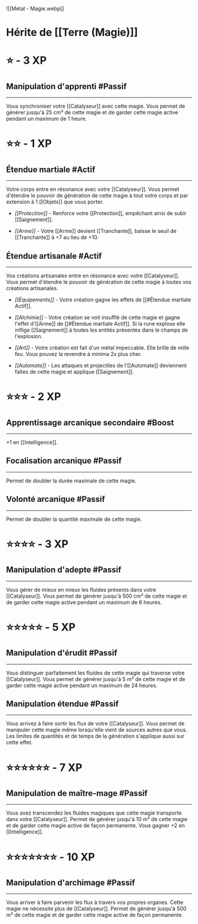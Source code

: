 ![[Métal - Magie.webp]]
# Hérite de [[Terre (Magie)]]
# ⭐ - 3 XP
## Manipulation d'apprenti #Passif
---
Vous synchroniser votre [[Catalyseur]] avec cette magie. Vous permet de générer jusqu'à 25 cm³ de cette magie et de garder cette magie active pendant un maximum de 1 heure.

# ⭐⭐ - 1 XP
## Étendue martiale #Actif
---
Votre corps entre en résonance avec votre [[Catalyseur]]. Vous permet d'étendre le pouvoir de génération de cette magie à tout votre corps et par extension à 1 [[Objets]] que vous porter.

- *[[Protection]]* - Renforce votre [[Protection]], empêchant ainsi de subir [[Saignement]].

- *[[Arme]]* - Votre [[Arme]] devient [[Tranchante]], baisse le seuil de [[Tranchante]] à +7 au lieu de +10.

## Étendue artisanale #Actif
---
Vos créations artisanales entre en résonance avec votre [[Catalyseur]]. Vous permet d'étendre le pouvoir de génération de cette magie à toutes vos créations artisanales.

- *[[Équipements]]* - Votre création gagne les effets de [[#Étendue martiale Actif]].

- *[[Alchimie]]* - Votre création se voit insufflé de cette magie et gagne l'effet d'[[Arme]] de [[#Étendue martiale Actif]]. Si la rune explose elle inflige [[Saignement]] à toutes les entités présentes dans le champs de l'explosion.

- *[[Art]]* - Votre création est fait d'un métal impeccable. Elle brille de mille feu. Vous pouvez la revendre à minima 2x plus cher.

- *[[Automate]]* - Les attaques et projectiles de l'[[Automate]] deviennent faîtes de cette magie et applique [[Saignement]].

# ⭐⭐⭐ - 2 XP
## Apprentissage arcanique secondaire #Boost
---
+1 en [[Intelligence]].

## Focalisation arcanique #Passif
---
Permet de doubler la durée maximale de cette magie.

## Volonté arcanique #Passif
---
Permet de doubler la quantité maximale de cette magie. 
# ⭐⭐⭐⭐ - 3 XP
## Manipulation d'adepte #Passif
---
Vous gérer de mieux en mieux les fluides présents dans votre [[Catalyseur]]. Vous permet de générer jusqu'à 500 cm³ de cette magie et de garder cette magie active pendant un maximum de 6 heures.

# ⭐⭐⭐⭐⭐ - 5 XP
## Manipulation d'érudit #Passif 
---
Vous distinguer parfaitement les fluides de cette magie qui traverse votre [[Catalyseur]]. Vous permet de générer jusqu'à 5 m³ de cette magie et de garder cette magie active pendant un maximum de 24 heures.

## Manipulation étendue #Passif
---
Vous arrivez à faire sortir les flux de votre [[Catalyseur]]. Vous permet de manipuler cette magie même lorsqu'elle vient de sources autres que vous. Les limites de quantités et de temps de la génération s'applique aussi sur cette effet. 

# ⭐⭐⭐⭐⭐⭐ - 7 XP
## Manipulation de maître-mage #Passif
---
Vous avez transcendez les fluides magiques que cette magie transporte dans votre [[Catalyseur]]. Permet de générer jusqu'à 10 m³ de cette magie et de garder cette magie active de façon permanente. Vous gagner +2 en [[Intelligence]].

# ⭐⭐⭐⭐⭐⭐⭐ - 10 XP
## Manipulation d'archimage #Passif
---
Vous arriver à faire parvenir les flux à travers vos propres organes. Cette magie ne nécessite plus de [[Catalyseur]]. Permet de générer jusqu'à 500 m³ de cette magie et de garder cette magie active de façon permanente.
